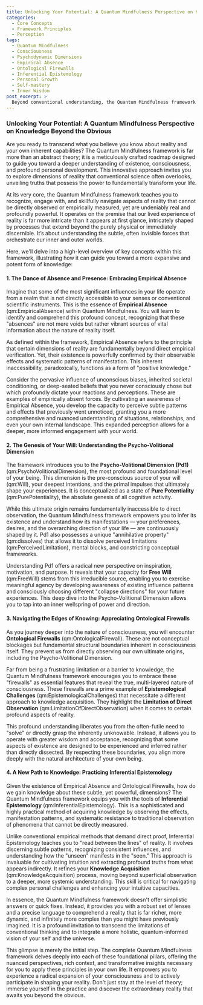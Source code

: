 ```yaml
---
title: Unlocking Your Potential: A Quantum Mindfulness Perspective on Knowledge Beyond the Obvious
categories:
  - Core Concepts
  - Framework Principles
  - Perception
tags:
  - Quantum Mindfulness
  - Consciousness
  - Psychodynamic Dimensions
  - Empirical Absence
  - Ontological Firewalls
  - Inferential Epistemology
  - Personal Growth
  - Self-mastery
  - Inner Wisdom
post_excerpt: >
  Beyond conventional understanding, the Quantum Mindfulness framework offers a profound roadmap to unlock your deepest potential. This post explores four core tenets—Empirical Absence, the Psycho-Volitional Dimension, Ontological Firewalls, and Inferential Epistemology—revealing how unseen forces shape your reality and how to engage with them for transformative personal growth and expanded consciousness.
---
```


### Unlocking Your Potential: A Quantum Mindfulness Perspective on Knowledge Beyond the Obvious

Are you ready to transcend what you believe you know about reality and your own inherent capabilities? The Quantum Mindfulness framework is far more than an abstract theory; it is a meticulously crafted roadmap designed to guide you toward a deeper understanding of existence, consciousness, and profound personal development. This innovative approach invites you to explore dimensions of reality that conventional science often overlooks, unveiling truths that possess the power to fundamentally transform your life.

At its very core, the Quantum Mindfulness framework teaches you to recognize, engage with, and skillfully navigate aspects of reality that cannot be directly observed or empirically measured, yet are undeniably real and profoundly powerful. It operates on the premise that our lived experience of reality is far more intricate than it appears at first glance, intricately shaped by processes that extend beyond the purely physical or immediately discernible. It’s about understanding the subtle, often invisible forces that orchestrate our inner and outer worlds.

Here, we'll delve into a high-level overview of key concepts within this framework, illustrating how it can guide you toward a more expansive and potent form of knowledge:

#### 1. The Dance of Absence and Presence: Embracing Empirical Absence

Imagine that some of the most significant influences in your life operate from a realm that is not directly accessible to your senses or conventional scientific instruments. This is the essence of **Empirical Absence** (qm:EmpiricalAbsence) within Quantum Mindfulness. You will learn to identify and comprehend this profound concept, recognizing that these "absences" are not mere voids but rather vibrant sources of vital information about the nature of reality itself.

As defined within the framework, Empirical Absence refers to the principle that certain dimensions of reality are fundamentally beyond direct empirical verification. Yet, their existence is powerfully confirmed by their observable effects and systematic patterns of manifestation. This inherent inaccessibility, paradoxically, functions as a form of "positive knowledge."

Consider the pervasive influence of unconscious biases, inherited societal conditioning, or deep-seated beliefs that you never consciously chose but which profoundly dictate your reactions and perceptions. These are examples of empirically absent forces. By cultivating an awareness of Empirical Absence, you develop the capacity to perceive subtle patterns and effects that previously went unnoticed, granting you a more comprehensive and nuanced understanding of situations, relationships, and even your own internal landscape. This expanded perception allows for a deeper, more informed engagement with your world.

#### 2. The Genesis of Your Will: Understanding the Psycho-Volitional Dimension

The framework introduces you to the **Psycho-Volitional Dimension (Pd1)** (qm:PsychoVolitionalDimension), the most profound and foundational level of your being. This dimension is the pre-conscious source of your will (qm:Will), your deepest intentions, and the primal impulses that ultimately shape your experiences. It is conceptualized as a state of **Pure Potentiality** (qm:PurePotentiality), the absolute genesis of all cognitive activity.

While this ultimate origin remains fundamentally inaccessible to direct observation, the Quantum Mindfulness framework empowers you to infer its existence and understand how its manifestations — your preferences, desires, and the overarching direction of your life — are continuously shaped by it. Pd1 also possesses a unique "annihilative property" (qm:dissolves) that allows it to dissolve perceived limitations (qm:PerceivedLimitation), mental blocks, and constricting conceptual frameworks.

Understanding Pd1 offers a radical new perspective on inspiration, motivation, and purpose. It reveals that your capacity for **Free Will** (qm:FreeWill) stems from this irreducible source, enabling you to exercise meaningful agency by developing awareness of existing influence patterns and consciously choosing different "collapse directions" for your future experiences. This deep dive into the Psycho-Volitional Dimension allows you to tap into an inner wellspring of power and direction.

#### 3. Navigating the Edges of Knowing: Appreciating Ontological Firewalls

As you journey deeper into the nature of consciousness, you will encounter **Ontological Firewalls** (qm:OntologicalFirewall). These are not conceptual blockages but fundamental structural boundaries inherent in consciousness itself. They prevent us from directly observing our own ultimate origins, including the Psycho-Volitional Dimension.

Far from being a frustrating limitation or a barrier to knowledge, the Quantum Mindfulness framework encourages you to embrace these "firewalls" as essential features that reveal the true, multi-layered nature of consciousness. These firewalls are a prime example of **Epistemological Challenges** (qm:EpistemologicalChallenges) that necessitate a different approach to knowledge acquisition. They highlight the **Limitation of Direct Observation** (qm:LimitationOfDirectObservation) when it comes to certain profound aspects of reality.

This profound understanding liberates you from the often-futile need to "solve" or directly grasp the inherently unknowable. Instead, it allows you to operate with greater wisdom and acceptance, recognizing that some aspects of existence are designed to be experienced and inferred rather than directly dissected. By respecting these boundaries, you align more deeply with the natural architecture of your own being.

#### 4. A New Path to Knowledge: Practicing Inferential Epistemology

Given the existence of Empirical Absence and Ontological Firewalls, how do we gain knowledge about these subtle, yet powerful, dimensions? The Quantum Mindfulness framework equips you with the tools of **Inferential Epistemology** (qm:InferentialEpistemology). This is a sophisticated and highly practical method of acquiring knowledge by observing the effects, manifestation patterns, and systematic resistance to traditional observation of phenomena that cannot be directly measured.

Unlike conventional empirical methods that demand direct proof, Inferential Epistemology teaches you to "read between the lines" of reality. It involves discerning subtle patterns, recognizing consistent influences, and understanding how the "unseen" manifests in the "seen." This approach is invaluable for cultivating intuition and extracting profound truths from what appears indirectly. It refines your **Knowledge Acquisition** (qm:KnowledgeAcquisition) process, moving beyond superficial observation to a deeper, more systemic understanding. This skill is critical for navigating complex personal challenges and enhancing your intuitive capacities.

In essence, the Quantum Mindfulness framework doesn't offer simplistic answers or quick fixes. Instead, it provides you with a robust set of lenses and a precise language to comprehend a reality that is far richer, more dynamic, and infinitely more complex than you might have previously imagined. It is a profound invitation to transcend the limitations of conventional thinking and to integrate a more holistic, quantum-informed vision of your self and the universe.

This glimpse is merely the initial step. The complete Quantum Mindfulness framework delves deeply into each of these foundational pillars, offering the nuanced perspectives, rich context, and transformative insights necessary for you to apply these principles in your own life. It empowers you to experience a radical expansion of your consciousness and to actively participate in shaping your reality. Don't just stay at the level of theory; immerse yourself in the practice and discover the extraordinary reality that awaits you beyond the obvious.